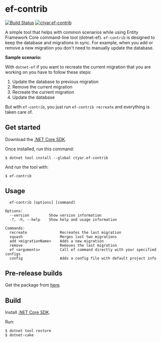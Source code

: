# ef-contrib

[![Build Status](https://dev.azure.com/ctyar/ef-contrib/_apis/build/status/ctyar.ef-contrib?branchName=master)](https://dev.azure.com/ctyar/ef-contrib/_build/latest?definitionId=3&branchName=master)
[![ctyar.ef-contrib](https://img.shields.io/nuget/v/ctyar.ef-contrib.svg)](https://www.nuget.org/packages/ctyar.ef-contrib/)

A simple tool that helps with common scenarios while using Entity Framework Core command-line tool (dotnet-ef). `ef-contrib` is designed to keep the database and migrations in sync.
For example, when you add or remove a new migration you don't need to manually update the database.

__Sample scenario:__

With `dotnet-ef` if you want to recreate the current migration that you are working on you have to follow these steps:

1. Update the database to previous migration
2. Remove the current migration
3. Recreate the current migration
4. Update the database

But with `ef-contrib`, you just run `ef-contrib recreate` and everything is taken care of.

## Get started

Download the [.NET Core SDK](https://get.dot.net/).

Once installed, run this command:

```
$ dotnet tool install --global ctyar.ef-contrib
```

And run the tool with:
```
$ ef-contrib
```

## Usage

```
  ef-contrib [options] [command]

Options:
  --version         Show version information
  -?, -h, --help    Show help and usage information

Commands:
  recreate               Recreates the last migration
  squash                 Merges last two migrations
  add <migrationName>    Adds a new migration
  remove                 Removes the last migration
  ef <arguments>         Call ef command directly with your specified configs
  config                 Adds a config file with default project info
```

## Pre-release builds
Get the package from [here](https://github.com/ctyar/ef-contrib/packages/164132).

## Build
Install [.NET Core SDK](https://get.dot.net/).

Run:
```
$ dotnet tool restore
$ dotnet-cake
```
